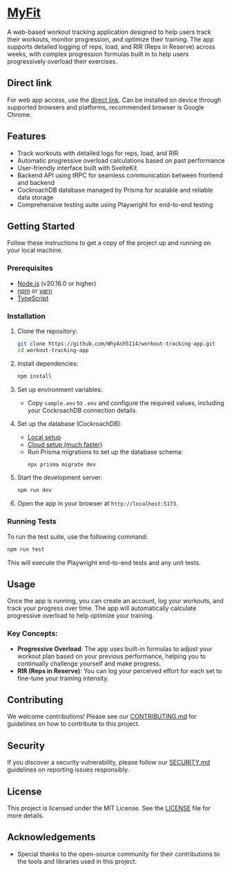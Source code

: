 # [MyFit](https://my-fit-v3.vercel.app/)

A web-based workout tracking application designed to help users track their workouts, monitor progression, and optimize their training. The app supports detailed logging of reps, load, and RIR (Reps in Reserve) across weeks, with complex progression formulas built in to help users progressively overload their exercises.

## Direct link
For web app access, use the [direct link](https://my-fit-v3.vercel.app/). Can be installed on device through supported browsers and platforms, recommended browser is Google Chrome.

## Features

- Track workouts with detailed logs for reps, load, and RIR
- Automatic progressive overload calculations based on past performance
- User-friendly interface built with SvelteKit
- Backend API using tRPC for seamless communication between frontend and backend
- CockroachDB database managed by Prisma for scalable and reliable data storage
- Comprehensive testing suite using Playwright for end-to-end testing

## Getting Started

Follow these instructions to get a copy of the project up and running on your local machine.

### Prerequisites

- [Node.js](https://nodejs.org/) (v20.16.0 or higher)
- [npm](https://www.npmjs.com/) or [yarn](https://yarnpkg.com/)
- [TypeScript](https://www.typescriptlang.org/)

### Installation

1. Clone the repository:
   ```bash
   git clone https://github.com/WhyAsh5114/workout-tracking-app.git
   cd workout-tracking-app
   ```

2. Install dependencies:

   ```bash
   npm install
   ```

3. Set up environment variables:

   - Copy `sample.env` to `.env` and configure the required values, including your CockroachDB connection details.

4. Set up the database (CockroachDB):

   - [Local setup](https://www.cockroachlabs.com/docs/stable/deploy-cockroachdb-on-premises)
   - [Cloud setup (much faster)](https://cockroachlabs.cloud/signup)
   - Run Prisma migrations to set up the database schema:
     ```bash
     npx prisma migrate dev
     ```

5. Start the development server:

   ```bash
   npm run dev
   ```

6. Open the app in your browser at `http://localhost:5173`.

### Running Tests

To run the test suite, use the following command:

```bash
npm run test
```

This will execute the Playwright end-to-end tests and any unit tests.

## Usage

Once the app is running, you can create an account, log your workouts, and track your progress over time. The app will automatically calculate progressive overload to help optimize your training.

### Key Concepts:

- **Progressive Overload**: The app uses built-in formulas to adjust your workout plan based on your previous performance, helping you to continually challenge yourself and make progress.
- **RIR (Reps in Reserve)**: You can log your perceived effort for each set to fine-tune your training intensity.

## Contributing

We welcome contributions! Please see our [CONTRIBUTING.md](./CONTRIBUTING.md) for guidelines on how to contribute to this project.

## Security

If you discover a security vulnerability, please follow our [SECURITY.md](./SECURITY.md) guidelines on reporting issues responsibly.

## License

This project is licensed under the MIT License. See the [LICENSE](./LICENSE) file for more details.

## Acknowledgements

- Special thanks to the open-source community for their contributions to the tools and libraries used in this project.
